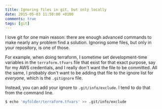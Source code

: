 ```yaml
---
title: Ignoring files in git, but only locally
date: 2015-05-03 11:50:00 +0100
comments: true
tags: [git]
---
```

I love git for one main reason: there are enough advanced commands to make nearly any problem find a solution. Ignoring some files, but only in your repository, is one of those.

For example, when doing terraform, I sometime set development-time variables in the `terraform.tfvars` file that exist for that exact purpose, say for my AWS credentials, and I really don't want the file to be committed. All the same, I probably don't want to be adding that file to the ignore list for *everyone*, which is the `.gitignore` file.

Instead, you can add your ignore to `.git/info/exclude`. I tend to do that from the command line.

```sh
$ echo 'myfolder/terraform.tfvars' >> .git/info/exclude
```
